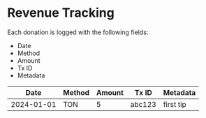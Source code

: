 # Revenue Tracking

Each donation is logged with the following fields:

- Date
- Method
- Amount
- Tx ID
- Metadata

| Date | Method | Amount | Tx ID | Metadata |
|------|--------|--------|-------|----------|
| 2024-01-01 | TON | 5 | abc123 | first tip |

